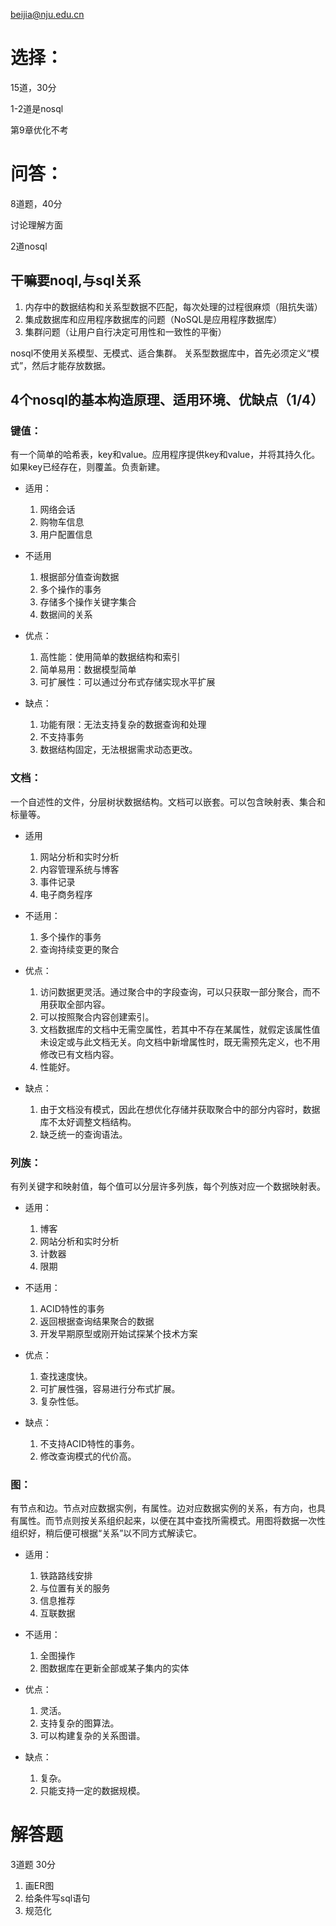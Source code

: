 beijia@nju.edu.cn

# 选择：
15道，30分

1-2道是nosql

第9章优化不考

#  问答：
8道题，40分

讨论理解方面

2道nosql

## 干嘛要noql,与sql关系

1. 内存中的数据结构和关系型数据不匹配，每次处理的过程很麻烦（阻抗失谐）
2. 集成数据库和应用程序数据库的问题（NoSQL是应用程序数据库）
3. 集群问题（让用户自行决定可用性和一致性的平衡）


nosql不使用关系模型、无模式、适合集群。
关系型数据库中，首先必须定义“模式”，然后才能存放数据。
## 4个nosql的基本构造原理、适用环境、优缺点（1/4）

### 键值：
有一个简单的哈希表，key和value。应用程序提供key和value，并将其持久化。如果key已经存在，则覆盖。负责新建。

- 适用：
	1. 网络会话
	2. 购物车信息
	3. 用户配置信息
- 不适用
	1. 根据部分值查询数据
	2. 多个操作的事务
	3. 存储多个操作关键字集合
	4. 数据间的关系

- 优点：
	1. 高性能：使用简单的数据结构和索引
	2. 简单易用：数据模型简单
	3. 可扩展性：可以通过分布式存储实现水平扩展
- 缺点：
	1. 功能有限：无法支持复杂的数据查询和处理
	2. 不支持事务
	3. 数据结构固定，无法根据需求动态更改。

### 文档：

一个自述性的文件，分层树状数据结构。文档可以嵌套。可以包含映射表、集合和标量等。

- 适用
	1. 网站分析和实时分析
	2. 内容管理系统与博客
	3. 事件记录
	4. 电子商务程序
- 不适用：
	1. 多个操作的事务
	2. 查询持续变更的聚合

- 优点：
	1. 访问数据更灵活。通过聚合中的字段查询，可以只获取一部分聚合，而不用获取全部内容。
	2. 可以按照聚合内容创建索引。
	3. 文档数据库的文档中无需空属性，若其中不存在某属性，就假定该属性值未设定或与此文档无关。向文档中新增属性时，既无需预先定义，也不用修改已有文档内容。
	4. 性能好。
- 缺点：
	1. 由于文档没有模式，因此在想优化存储并获取聚合中的部分内容时，数据库不太好调整文档结构。
	2. 缺乏统一的查询语法。

### 列族：
有列关键字和映射值，每个值可以分层许多列族，每个列族对应一个数据映射表。

- 适用：
	1. 博客
	2. 网站分析和实时分析
	3. 计数器
	4. 限期
- 不适用：
	1. ACID特性的事务
	2. 返回根据查询结果聚合的数据
	3. 开发早期原型或刚开始试探某个技术方案

- 优点：
	1. 查找速度快。
	2. 可扩展性强，容易进行分布式扩展。
	3. 复杂性低。
- 缺点：
	1. 不支持ACID特性的事务。
	2. 修改查询模式的代价高。

### 图：
有节点和边。节点对应数据实例，有属性。边对应数据实例的关系，有方向，也具有属性。而节点则按关系组织起来，以便在其中查找所需模式。用图将数据一次性组织好，稍后便可根据“关系”以不同方式解读它。

- 适用：
	1. 铁路路线安排
	2. 与位置有关的服务
	3. 信息推荐
	4. 互联数据
- 不适用：
	1. 全图操作
	2. 图数据库在更新全部或某子集内的实体

- 优点：
	1. 灵活。
	2. 支持复杂的图算法。
	3. 可以构建复杂的关系图谱。
- 缺点：
	1. 复杂。
	2. 只能支持一定的数据规模。

# 解答题
 3道题 30分
 
1. 画ER图
2. 给条件写sql语句
3. 规范化